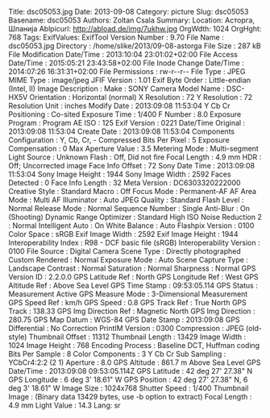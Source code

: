 Title: dsc05053.jpg
Date: 2013-09-08
Category: picture
Slug: dsc05053
Basename: dsc05053
Authors: Zoltan Csala
Summary:
Location: Асторга, Шпанија
Ablpicurl: http://abload.de/img/7ukhw.jpg
OrgWdth: 1024
OrgHght: 768
Tags:
ExifValues: ExifTool Version Number : 9.70
            File Name : dsc05053.jpg
            Directory : /home/slike/2013/09-08-astorga
            File Size : 287 kB
            File Modification Date/Time : 2013:10:04 23:01:02+02:00
            File Access Date/Time : 2015:05:21 23:43:58+02:00
            File Inode Change Date/Time : 2014:07:26 16:31:31+02:00
            File Permissions : rw-r--r--
            File Type : JPEG
            MIME Type : image/jpeg
            JFIF Version : 1.01
            Exif Byte Order : Little-endian (Intel, II)
            Image Description :
            Make : SONY
            Camera Model Name : DSC-HX5V
            Orientation : Horizontal (normal)
            X Resolution : 72
            Y Resolution : 72
            Resolution Unit : inches
            Modify Date : 2013:09:08 11:53:04
            Y Cb Cr Positioning : Co-sited
            Exposure Time : 1/400
            F Number : 8.0
            Exposure Program : Program AE
            ISO : 125
            Exif Version : 0221
            Date/Time Original : 2013:09:08 11:53:04
            Create Date : 2013:09:08 11:53:04
            Components Configuration : Y, Cb, Cr, -
            Compressed Bits Per Pixel : 5
            Exposure Compensation : 0
            Max Aperture Value : 3.5
            Metering Mode : Multi-segment
            Light Source : Unknown
            Flash : Off, Did not fire
            Focal Length : 4.9 mm
            HDR : Off; Uncorrected image
            Face Info Offset : 72
            Sony Date Time : 2013:09:08 11:53:04
            Sony Image Height : 1944
            Sony Image Width : 2592
            Faces Detected : 0
            Face Info Length : 32
            Meta Version : DC6303320222000
            Creative Style : Standard
            Macro : Off
            Focus Mode : Permanent-AF
            AF Area Mode : Multi
            AF Illuminator : Auto
            JPEG Quality : Standard
            Flash Level : Normal
            Release Mode : Normal
            Sequence Number : Single
            Anti-Blur : On (Shooting)
            Dynamic Range Optimizer : Standard
            High ISO Noise Reduction 2 : Normal
            Intelligent Auto : On
            White Balance : Auto
            Flashpix Version : 0100
            Color Space : sRGB
            Exif Image Width : 2592
            Exif Image Height : 1944
            Interoperability Index : R98 - DCF basic file (sRGB)
            Interoperability Version : 0100
            File Source : Digital Camera
            Scene Type : Directly photographed
            Custom Rendered : Normal
            Exposure Mode : Auto
            Scene Capture Type : Landscape
            Contrast : Normal
            Saturation : Normal
            Sharpness : Normal
            GPS Version ID : 2.2.0.0
            GPS Latitude Ref : North
            GPS Longitude Ref : West
            GPS Altitude Ref : Above Sea Level
            GPS Time Stamp : 09:53:05.114
            GPS Status : Measurement Active
            GPS Measure Mode : 3-Dimensional Measurement
            GPS Speed Ref : km/h
            GPS Speed : 0.8
            GPS Track Ref : True North
            GPS Track : 138.33
            GPS Img Direction Ref : Magnetic North
            GPS Img Direction : 280.75
            GPS Map Datum : WGS-84
            GPS Date Stamp : 2013:09:08
            GPS Differential : No Correction
            PrintIM Version : 0300
            Compression : JPEG (old-style)
            Thumbnail Offset : 11312
            Thumbnail Length : 13429
            Image Width : 1024
            Image Height : 768
            Encoding Process : Baseline DCT, Huffman coding
            Bits Per Sample : 8
            Color Components : 3
            Y Cb Cr Sub Sampling : YCbCr4:2:2 (2 1)
            Aperture : 8.0
            GPS Altitude : 861.7 m Above Sea Level
            GPS Date/Time : 2013:09:08 09:53:05.114Z
            GPS Latitude : 42 deg 27' 27.38" N
            GPS Longitude : 6 deg 3' 18.61" W
            GPS Position : 42 deg 27' 27.38" N, 6 deg 3' 18.61" W
            Image Size : 1024x768
            Shutter Speed : 1/400
            Thumbnail Image : (Binary data 13429 bytes, use -b option to extract)
            Focal Length : 4.9 mm
            Light Value : 14.3
Lang: sr

